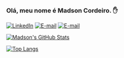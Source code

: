 ### Olá, meu nome é Madson Cordeiro. ✋

[![LinkedIn](https://img.shields.io/badge/LinkedIn-0077B5?style=for-the-badge&logo=linkedin&logoColor=white)](https://www.linkedin.com/in/madsoncordeiro/)
[![E-mail](https://img.shields.io/badge/Microsoft_Outlook-0078D4?style=for-the-badge&logo=microsoft-outlook&logoColor=whitee)](madson_cordeiro@hotmail.com)
[![E-mail](https://img.shields.io/badge/Instagram-E4405F?style=for-the-badge&logo=instagram&logoColor=white)](https://instagram.com/_madsoncordeiro/)

[![Madson's GitHub Stats](https://github-readme-stats.vercel.app/api?username=madsoncordeiro&show_icons=true&theme=dark#gh-dark-mode-only)](https://github.com/madsoncordeiro/github-readme-stats#gh-dark-mode-only)

[![Top Langs](https://github-readme-stats.vercel.app/api/top-langs/?username=madsoncordeiro&show_icons=true&theme=dark#gh-dark-mode-only)](https://github.com/madsoncordeiro/github-readme-stats#gh-dark-mode-only)
